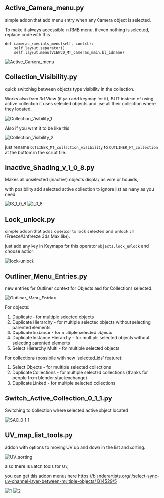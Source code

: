 ## Active_Camera_menu.py
simple addon that add menu entry when any Camera object is selected.

To make it always accessible in RMB menu, if even nothing is selected, replace code with this

```
def cameras_specials_menu(self, contxt):
    self.layout.separator()
    self.layout.menu(VIEW3D_MT_cameras_main.bl_idname)
```

![Active_Camera_menu](https://user-images.githubusercontent.com/87300864/129523178-0064caf0-fcb9-4e57-96e4-1cba47f61dfd.png)

## Collection_Visibility.py
quick switching between objects type visibility in the collection.

Works also from 3d View (if you add keymap for it), BUT
instead of using active collection it uses selected objects and use all their collection where they located.

![Collection_Visibility_1](https://user-images.githubusercontent.com/87300864/129524186-686d3100-978a-4e47-bdbe-94b2920b593d.png)

Also if you want it to be like this

![Collection_Visibility_2](https://user-images.githubusercontent.com/87300864/129524273-9ce53e89-e6ba-440d-bfa6-673f4ef597fc.png)

just rename `OUTLINER_MT_collection_visibility` to `OUTLINER_MT_collection` at the bottom in the script file.

## Inactive_Shading_v_1_0_8.py
Makes all unselected (inactive) objects display as wire or bounds, 

with posibility add selected active collection to ignore list as many as you need

![IS_1_0_8](https://user-images.githubusercontent.com/87300864/129542905-4467f689-2404-4832-b70e-6ce52a89ae84.png)
![1_0_8](https://user-images.githubusercontent.com/87300864/129542523-58ae3b39-e62c-462d-9034-4bfe18bd99b2.png)

## Lock_unlock.py
simple addon that adds operator to lock selected and unlock all (Freeze/Unfreeze 3ds Max like).

just add any key in Keymaps for this operator `objects.lock_unlock` and choose action

![lock-unlock](https://user-images.githubusercontent.com/87300864/129525373-90708996-2242-4b6f-8768-c16efef1cd79.png)

## Outliner_Menu_Entries.py
new entries for Outliner context for Objects and for Collections selected.

![Outliner_Menu_Entries](https://user-images.githubusercontent.com/87300864/129544401-e99efe1a-0288-4dbe-8cd4-f349b28359e0.png)

For objects:
1. Duplicate - for multiple selected objects
2. Duplicate Hierarchy - for multiple selected objects without selecting parented elements
3. Duplicate Instance - for multiple selected objects
4. Duplicate Instance Hierarchy - for multiple selected objects without selecting parented elements
5. Select Hierarchy Multi - for multiple selected objects

For collections (possibile with new ‘selected_ids’ feature):
1. Select Objects - for multiple selected collections
2. Duplicate Collections - for multiple selected collections (thanks for people from blender.stackexchange)
3. Duplicate Linked - for multiple selected collections

## Switch_Active_Collection_0_1_1.py
Switching to Collection where selected active object located

![SAC_0 1 1](https://user-images.githubusercontent.com/87300864/129539505-6ce278b3-5224-4fbe-8051-9086a7c5eaa4.png)

## UV_map_list_tools.py
addon with options to moving UV up and down in the list and sorting.

![UV_sorting](https://user-images.githubusercontent.com/87300864/129541363-132d5855-9732-4217-ace9-a156f9ba11f6.png)

also there is Batch tools for UV, 

you can get this addon menus here https://blenderartists.org/t/select-sync-uv-channel-layer-between-multiple-objects/1314529/5

![1](https://user-images.githubusercontent.com/87300864/129541521-0ae5a313-b1b5-4b2e-9802-4602cc75f77a.png)
![2](https://user-images.githubusercontent.com/87300864/129541527-448cf1ac-17fc-4409-8f90-21400f7c79d9.png)
